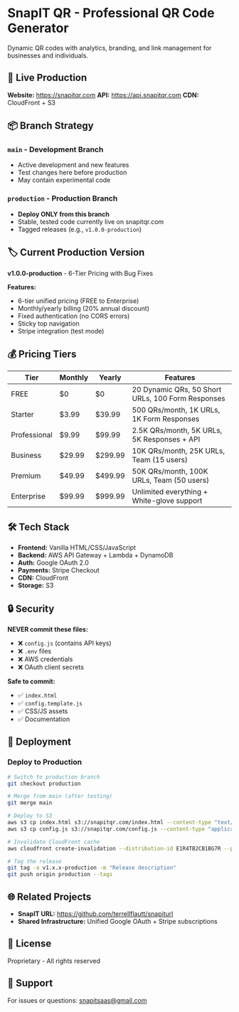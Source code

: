 # SnapIT QR - Professional QR Code Generator

Dynamic QR codes with analytics, branding, and link management for businesses and individuals.

## 🚀 Live Production

**Website:** https://snapitqr.com
**API:** https://api.snapitqr.com
**CDN:** CloudFront + S3

## 📦 Branch Strategy

### `main` - Development Branch
- Active development and new features
- Test changes here before production
- May contain experimental code

### `production` - Production Branch
- **Deploy ONLY from this branch**
- Stable, tested code currently live on snapitqr.com
- Tagged releases (e.g., `v1.0.0-production`)

## 🏷️ Current Production Version

**v1.0.0-production** - 6-Tier Pricing with Bug Fixes

**Features:**
- 6-tier unified pricing (FREE to Enterprise)
- Monthly/yearly billing (20% annual discount)
- Fixed authentication (no CORS errors)
- Sticky top navigation
- Stripe integration (test mode)

## 💰 Pricing Tiers

| Tier | Monthly | Yearly | Features |
|------|---------|--------|----------|
| FREE | $0 | $0 | 20 Dynamic QRs, 50 Short URLs, 100 Form Responses |
| Starter | $3.99 | $39.99 | 500 QRs/month, 1K URLs, 1K Form Responses |
| Professional | $9.99 | $99.99 | 2.5K QRs/month, 5K URLs, 5K Responses + API |
| Business | $29.99 | $299.99 | 10K QRs/month, 25K URLs, Team (15 users) |
| Premium | $49.99 | $499.99 | 50K QRs/month, 100K URLs, Team (50 users) |
| Enterprise | $99.99 | $999.99 | Unlimited everything + White-glove support |

## 🛠️ Tech Stack

- **Frontend:** Vanilla HTML/CSS/JavaScript
- **Backend:** AWS API Gateway + Lambda + DynamoDB
- **Auth:** Google OAuth 2.0
- **Payments:** Stripe Checkout
- **CDN:** CloudFront
- **Storage:** S3

## 🔒 Security

**NEVER commit these files:**
- ❌ `config.js` (contains API keys)
- ❌ `.env` files
- ❌ AWS credentials
- ❌ OAuth client secrets

**Safe to commit:**
- ✅ `index.html`
- ✅ `config.template.js`
- ✅ CSS/JS assets
- ✅ Documentation

## 📝 Deployment

### Deploy to Production

```bash
# Switch to production branch
git checkout production

# Merge from main (after testing)
git merge main

# Deploy to S3
aws s3 cp index.html s3://snapitqr.com/index.html --content-type "text/html"
aws s3 cp config.js s3://snapitqr.com/config.js --content-type "application/javascript"

# Invalidate CloudFront cache
aws cloudfront create-invalidation --distribution-id E1R4TB2CB1BG7R --paths "/*"

# Tag the release
git tag -a v1.x.x-production -m "Release description"
git push origin production --tags
```

## 🌐 Related Projects

- **SnapIT URL:** https://github.com/terrellflautt/snapiturl
- **Shared Infrastructure:** Unified Google OAuth + Stripe subscriptions

## 📄 License

Proprietary - All rights reserved

## 🤝 Support

For issues or questions: snapitsaas@gmail.com
